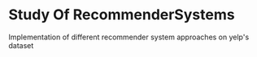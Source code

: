 # Study Of RecommenderSystems
Implementation of different recommender system approaches on yelp's dataset
